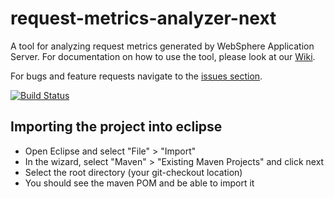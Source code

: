 # request-metrics-analyzer-next #
A tool for analyzing request metrics generated by WebSphere Application Server. For documentation on how to use the tool, please look at our [Wiki](https://github.com/skliche/request-metrics-analyzer-next/wiki).

For bugs and feature requests navigate to the [issues section](https://github.com/skliche/request-metrics-analyzer-next/issues).

[![Build Status](https://travis-ci.org/skliche/request-metrics-analyzer-next.svg)](https://travis-ci.org/skliche/request-metrics-analyzer-next)

## Importing the project into eclipse ##
* Open Eclipse and select "File" > "Import"
* In the wizard, select "Maven" > "Existing Maven Projects" and click next
* Select the root directory (your git-checkout location)
* You should see the maven POM and be able to import it
